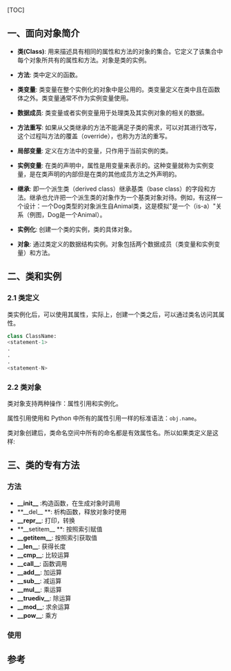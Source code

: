 [TOC]

## 一、面向对象简介

- **类(Class)**: 用来描述具有相同的属性和方法的对象的集合。它定义了该集合中每个对象所共有的属性和方法。对象是类的实例。

- **方法**: 类中定义的函数。

- **类变量**: 类变量在整个实例化的对象中是公用的。类变量定义在类中且在函数体之外。类变量通常不作为实例变量使用。

- **数据成员**: 类变量或者实例变量用于处理类及其实例对象的相关的数据。

- **方法重写**: 如果从父类继承的方法不能满足子类的需求，可以对其进行改写，这个过程叫方法的覆盖（override），也称为方法的重写。

- **局部变量**: 定义在方法中的变量，只作用于当前实例的类。

- **实例变量**: 在类的声明中，属性是用变量来表示的。这种变量就称为实例变量，是在类声明的内部但是在类的其他成员方法之外声明的。

- **继承**: 即一个派生类（derived class）继承基类（base class）的字段和方法。继承也允许把一个派生类的对象作为一个基类对象对待。例如，有这样一个设计：一个Dog类型的对象派生自Animal类，这是模拟"是一个（is-a）"关系（例图，Dog是一个Animal）。

- **实例化**: 创建一个类的实例，类的具体对象。

- **对象**: 通过类定义的数据结构实例。对象包括两个数据成员（类变量和实例变量）和方法。



## 二、类和实例

### 2.1 类定义

类实例化后，可以使用其属性，实际上，创建一个类之后，可以通过类名访问其属性。

```python
class ClassName:
<statement-1>
.
.
.
<statement-N>
```

### 2.2 类对象

类对象支持两种操作：属性引用和实例化。

属性引用使用和 Python 中所有的属性引用一样的标准语法：`obj.name`。

类对象创建后，类命名空间中所有的命名都是有效属性名。所以如果类定义是这样:

## 三、类的专有方法

### 方法

- **\_\_init\_\_** :构造函数，在生成对象时调用
- **\_\_del\_\_ **: 析构函数，释放对象时使用
- **\_\_repr\_\_**: 打印，转换
- **\_\_setitem\_\_ **: 按照索引赋值
- **\_\_getitem\_\_**: 按照索引获取值
- **\_\_len\_\_**: 获得长度
- **\_\_cmp\_\_**: 比较运算
- **\_\_call\_\_**: 函数调用
- **\_\_add\_\_**: 加运算
- **\_\_sub\_\_**: 减运算
- **\_\_mul\_\_**: 乘运算
- **\_\_truediv\_\_**: 除运算
- **\_\_mod\_\_**: 求余运算
- **\_\_pow\_\_**: 乘方

### 使用



## 参考

[菜鸟教程]: http://www.runoob.com/python3/python3-class.html

[廖雪峰]: https://www.liaoxuefeng.com/wiki/0014316089557264a6b348958f449949df42a6d3a2e542c000

